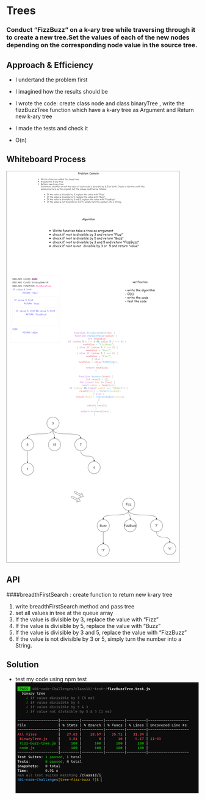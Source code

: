 # Trees
<!-- Short summary or background information -->
### Conduct “FizzBuzz” on a k-ary tree while traversing through it to create a new tree.Set the values of each of the new nodes depending on the corresponding node value in the source tree.


## Approach & Efficiency
<!-- What approach did you take? Why? What is the Big O space/time for this approach? -->
+ I undertand the problem first
+ I imagined how the results should be
+ I wrote the code: create class node and class binaryTree , write the fizzBuzzTree function which have a  k-ary tree as Argument and
Return new k-ary tree
+ I made the tests and check it 

+ O(n)
## Whiteboard Process
<!-- Embedded whiteboard image -->
![](whiteboard-18.PNG)

## API
<!-- Description of each method publicly available in each of your trees -->
####breadthFirstSearch :  create function to return  new k-ary tree
1. write breadthFirstSearch method  and pass tree
2. set all values in tree at the queue array 
3. If the value is divisible by 3, replace the value with “Fizz”
4. If the value is divisible by 5, replace the value with “Buzz”
5. If the value is divisible by 3 and 5, replace the value with “FizzBuzz”
6. If the value is not divisible by 3 or 5, simply turn the number into a String.
## Solution
<!-- Show how to run your code, and examples of it in action -->
+ test my code using npm test
![](result-code18.PNG)
